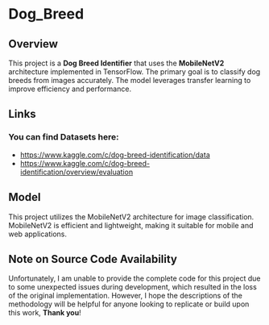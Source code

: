 # Dog_Breed
## Overview

This project is a **Dog Breed Identifier** that uses the **MobileNetV2** architecture implemented in TensorFlow. The primary goal is to classify dog breeds from images accurately. The model leverages transfer learning to improve efficiency and performance.

## Links
### You can find Datasets here:
- https://www.kaggle.com/c/dog-breed-identification/data
- https://www.kaggle.com/c/dog-breed-identification/overview/evaluation

## Model
This project utilizes the MobileNetV2 architecture for image classification. MobileNetV2 is efficient and lightweight, making it suitable for mobile and web applications.

## Note on Source Code Availability

Unfortunately, I am unable to provide the complete code for this project due to some unexpected issues during development, which resulted in the loss of the original implementation. However, I hope the descriptions of the methodology will be helpful for anyone looking to replicate or build upon this work, **Thank you**!
